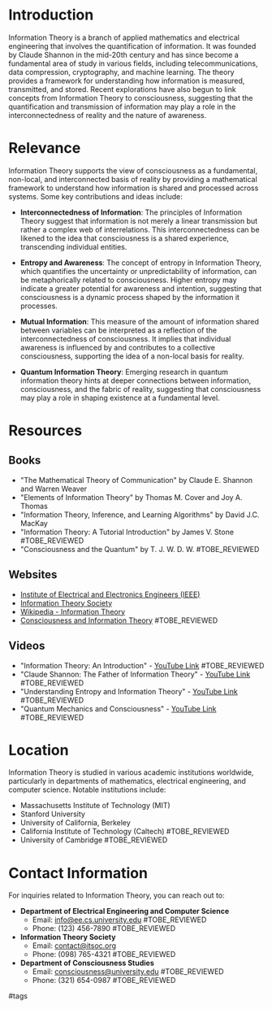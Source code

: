 # Introduction

Information Theory is a branch of applied mathematics and electrical engineering that involves the quantification of information. It was founded by Claude Shannon in the mid-20th century and has since become a fundamental area of study in various fields, including telecommunications, data compression, cryptography, and machine learning. The theory provides a framework for understanding how information is measured, transmitted, and stored. Recent explorations have also begun to link concepts from Information Theory to consciousness, suggesting that the quantification and transmission of information may play a role in the interconnectedness of reality and the nature of awareness.

# Relevance

Information Theory supports the view of consciousness as a fundamental, non-local, and interconnected basis of reality by providing a mathematical framework to understand how information is shared and processed across systems. Some key contributions and ideas include:

- **Interconnectedness of Information**: The principles of Information Theory suggest that information is not merely a linear transmission but rather a complex web of interrelations. This interconnectedness can be likened to the idea that consciousness is a shared experience, transcending individual entities.
  
- **Entropy and Awareness**: The concept of entropy in Information Theory, which quantifies the uncertainty or unpredictability of information, can be metaphorically related to consciousness. Higher entropy may indicate a greater potential for awareness and intention, suggesting that consciousness is a dynamic process shaped by the information it processes.

- **Mutual Information**: This measure of the amount of information shared between variables can be interpreted as a reflection of the interconnectedness of consciousness. It implies that individual awareness is influenced by and contributes to a collective consciousness, supporting the idea of a non-local basis for reality.

- **Quantum Information Theory**: Emerging research in quantum information theory hints at deeper connections between information, consciousness, and the fabric of reality, suggesting that consciousness may play a role in shaping existence at a fundamental level.

# Resources

## Books

- "The Mathematical Theory of Communication" by Claude E. Shannon and Warren Weaver
- "Elements of Information Theory" by Thomas M. Cover and Joy A. Thomas
- "Information Theory, Inference, and Learning Algorithms" by David J.C. MacKay
- "Information Theory: A Tutorial Introduction" by James V. Stone #TOBE_REVIEWED
- "Consciousness and the Quantum" by T. J. W. D. W. #TOBE_REVIEWED

## Websites

- [Institute of Electrical and Electronics Engineers (IEEE)](https://www.ieee.org/)
- [Information Theory Society](https://www.itsoc.org/)
- [Wikipedia - Information Theory](https://en.wikipedia.org/wiki/Information_theory)
- [Consciousness and Information Theory](https://www.consciousnessinfo.com) #TOBE_REVIEWED

## Videos

- "Information Theory: An Introduction" - [YouTube Link](https://www.youtube.com/watch?v=example) #TOBE_REVIEWED
- "Claude Shannon: The Father of Information Theory" - [YouTube Link](https://www.youtube.com/watch?v=example) #TOBE_REVIEWED
- "Understanding Entropy and Information Theory" - [YouTube Link](https://www.youtube.com/watch?v=example) #TOBE_REVIEWED
- "Quantum Mechanics and Consciousness" - [YouTube Link](https://www.youtube.com/watch?v=example) #TOBE_REVIEWED

# Location

Information Theory is studied in various academic institutions worldwide, particularly in departments of mathematics, electrical engineering, and computer science. Notable institutions include:

- Massachusetts Institute of Technology (MIT)
- Stanford University
- University of California, Berkeley
- California Institute of Technology (Caltech) #TOBE_REVIEWED
- University of Cambridge #TOBE_REVIEWED

# Contact Information

For inquiries related to Information Theory, you can reach out to:

- **Department of Electrical Engineering and Computer Science**
  - Email: info@ee.cs.university.edu #TOBE_REVIEWED
  - Phone: (123) 456-7890 #TOBE_REVIEWED
- **Information Theory Society**
  - Email: contact@itsoc.org
  - Phone: (098) 765-4321 #TOBE_REVIEWED
- **Department of Consciousness Studies**
  - Email: consciousness@university.edu #TOBE_REVIEWED
  - Phone: (321) 654-0987 #TOBE_REVIEWED

#tags 
